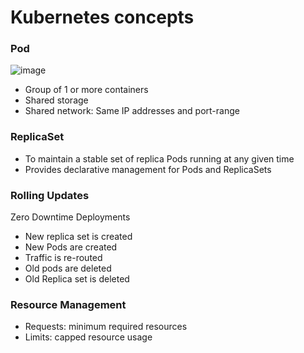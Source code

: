 # Kubernetes concepts

### Pod

![image](https://user-images.githubusercontent.com/840427/135745584-f0814083-5289-4074-8fd8-71a5b93b1c0f.png)


* Group of 1 or more containers
* Shared storage
* Shared network: Same IP addresses and port-range

### ReplicaSet

* To maintain a stable set of replica Pods running at any given time
* Provides declarative management for Pods and ReplicaSets

### Rolling Updates

Zero Downtime Deployments

* New replica set is created
* New Pods are created
* Traffic is re-routed
* Old pods are deleted
* Old Replica set is deleted

### Resource Management

* Requests: minimum required resources
* Limits: capped resource usage
